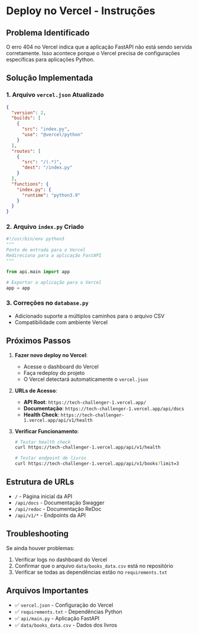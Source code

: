 # Deploy no Vercel - Instruções

## Problema Identificado

O erro 404 no Vercel indica que a aplicação FastAPI não está sendo servida corretamente. Isso acontece porque o Vercel precisa de configurações específicas para aplicações Python.

## Solução Implementada

### 1. Arquivo `vercel.json` Atualizado

```json
{
  "version": 2,
  "builds": [
    {
      "src": "index.py",
      "use": "@vercel/python"
    }
  ],
  "routes": [
    {
      "src": "/(.*)",
      "dest": "/index.py"
    }
  ],
  "functions": {
    "index.py": {
      "runtime": "python3.9"
    }
  }
}
```

### 2. Arquivo `index.py` Criado

```python
#!/usr/bin/env python3
"""
Ponto de entrada para o Vercel
Redireciona para a aplicação FastAPI
"""

from api.main import app

# Exportar a aplicação para o Vercel
app = app
```

### 3. Correções no `database.py`

- Adicionado suporte a múltiplos caminhos para o arquivo CSV
- Compatibilidade com ambiente Vercel

## Próximos Passos

1. **Fazer novo deploy no Vercel**:
   - Acesse o dashboard do Vercel
   - Faça redeploy do projeto
   - O Vercel detectará automaticamente o `vercel.json`

2. **URLs de Acesso**:
   - **API Root**: `https://tech-challenger-1.vercel.app/`
   - **Documentação**: `https://tech-challenger-1.vercel.app/api/docs`
   - **Health Check**: `https://tech-challenger-1.vercel.app/api/v1/health`

3. **Verificar Funcionamento**:
   ```bash
   # Testar health check
   curl https://tech-challenger-1.vercel.app/api/v1/health
   
   # Testar endpoint de livros
   curl https://tech-challenger-1.vercel.app/api/v1/books?limit=3
   ```

## Estrutura de URLs

- `/` - Página inicial da API
- `/api/docs` - Documentação Swagger
- `/api/redoc` - Documentação ReDoc
- `/api/v1/*` - Endpoints da API

## Troubleshooting

Se ainda houver problemas:

1. Verificar logs no dashboard do Vercel
2. Confirmar que o arquivo `data/books_data.csv` está no repositório
3. Verificar se todas as dependências estão no `requirements.txt`

## Arquivos Importantes

- ✅ `vercel.json` - Configuração do Vercel
- ✅ `requirements.txt` - Dependências Python
- ✅ `api/main.py` - Aplicação FastAPI
- ✅ `data/books_data.csv` - Dados dos livros